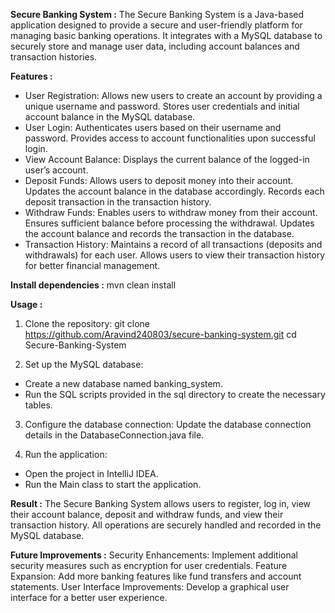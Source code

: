 **Secure Banking System :**
The Secure Banking System is a Java-based application designed to provide a secure and user-friendly platform for managing basic banking operations. It integrates with a MySQL database to securely store and manage user data, including account balances and transaction histories.

**Features :**
- User Registration: Allows new users to create an account by providing a unique username and password. Stores user credentials and initial account balance in the MySQL database.
- User Login: Authenticates users based on their username and password. Provides access to account functionalities upon successful login.
- View Account Balance: Displays the current balance of the logged-in user’s account.
- Deposit Funds: Allows users to deposit money into their account. Updates the account balance in the database accordingly. Records each deposit transaction in the transaction history.
- Withdraw Funds: Enables users to withdraw money from their account. Ensures sufficient balance before processing the withdrawal. Updates the account balance and records the transaction in the database.
- Transaction History: Maintains a record of all transactions (deposits and withdrawals) for each user. Allows users to view their transaction history for better financial management.

**Install dependencies :**
mvn clean install

**Usage :**
1) Clone the repository: 
git clone https://github.com/Aravind240803/secure-banking-system.git
cd Secure-Banking-System

2) Set up the MySQL database:
- Create a new database named banking_system.
- Run the SQL scripts provided in the sql directory to create the necessary tables.
  
3) Configure the database connection:
Update the database connection details in the DatabaseConnection.java file.

4) Run the application:
- Open the project in IntelliJ IDEA.
- Run the Main class to start the application.

**Result :**
The Secure Banking System allows users to register, log in, view their account balance, deposit and withdraw funds, and view their transaction history. All operations are securely handled and recorded in the MySQL database.

**Future Improvements :**
Security Enhancements: Implement additional security measures such as encryption for user credentials.
Feature Expansion: Add more banking features like fund transfers and account statements.
User Interface Improvements: Develop a graphical user interface for a better user experience.
